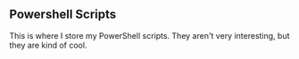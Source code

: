 ## Powershell Scripts
This is where I store my PowerShell scripts. They aren't very interesting, but they are kind of cool.
